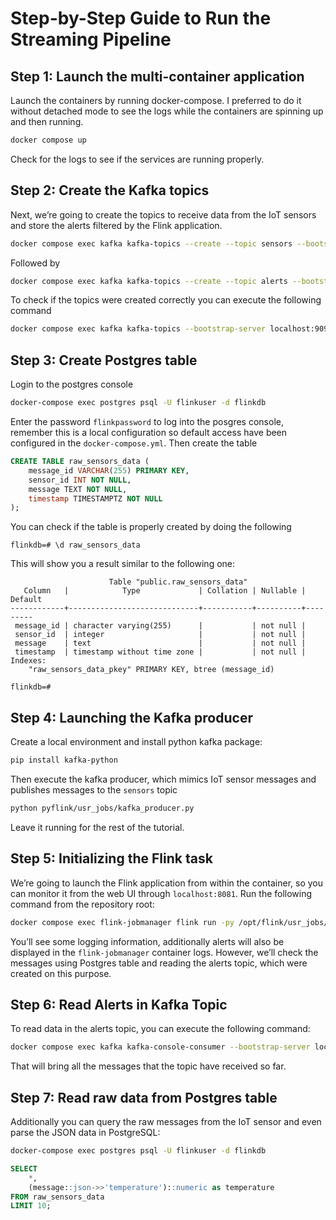 # Step-by-Step Guide to Run the Streaming Pipeline
## Step 1: Launch the multi-container application

Launch the containers by running docker-compose. I preferred to do it without detached mode to see the logs while the containers are spinning up and then running.

```bash
docker compose up
```

Check for the logs to see if the services are running properly.

## Step 2: Create the Kafka topics
Next, we’re going to create the topics to receive data from the IoT sensors and store the alerts filtered by the Flink application.

```bash
docker compose exec kafka kafka-topics --create --topic sensors --bootstrap-server localhost:9092 --partitions 1 --replication-factor 1
```
Followed by

```bash
docker compose exec kafka kafka-topics --create --topic alerts --bootstrap-server localhost:9092 --partitions 1 --replication-factor 1
```

To check if the topics were created correctly you can execute the following command

```bash
docker compose exec kafka kafka-topics --bootstrap-server localhost:9092 --list
```
## Step 3: Create Postgres table
Login to the postgres console

```bash
docker-compose exec postgres psql -U flinkuser -d flinkdb
```

Enter the password `flinkpassword` to log into the posgres console, remember this is a local configuration so default access have been configured in the `docker-compose.yml`. Then create the table

```sql
CREATE TABLE raw_sensors_data (
	message_id VARCHAR(255) PRIMARY KEY,
	sensor_id INT NOT NULL,
	message TEXT NOT NULL,
	timestamp TIMESTAMPTZ NOT NULL
);
```

You can check if the table is properly created by doing the following

```
flinkdb=# \d raw_sensors_data
```
This will show you a result similar to the following one:

```
                      Table "public.raw_sensors_data"
   Column   |            Type             | Collation | Nullable | Default
------------+-----------------------------+-----------+----------+---------
 message_id | character varying(255)      |           | not null |
 sensor_id  | integer                     |           | not null |
 message    | text                        |           | not null |
 timestamp  | timestamp without time zone |           | not null |
Indexes:
    "raw_sensors_data_pkey" PRIMARY KEY, btree (message_id)

flinkdb=#
```
## Step 4: Launching the Kafka producer
Create a local environment and install python kafka package:

```bash
pip install kafka-python
```
Then execute the kafka producer, which mimics IoT sensor messages and publishes messages to the `sensors` topic

```bash
python pyflink/usr_jobs/kafka_producer.py
```

Leave it running for the rest of the tutorial.

## Step 5: Initializing the Flink task
We’re going to launch the Flink application from within the container, so you can monitor it from the web UI through `localhost:8081`. Run the following command from the repository root:

```bash
docker compose exec flink-jobmanager flink run -py /opt/flink/usr_jobs/postgres_sink.py
```

You’ll see some logging information, additionally alerts will also be displayed in the `flink-jobmanager` container logs. However, we’ll check the messages using Postgres table and reading the alerts topic, which were created on this purpose.

## Step 6: Read Alerts in Kafka Topic
To read data in the alerts topic, you can execute the following command:

```bash
docker compose exec kafka kafka-console-consumer --bootstrap-server localhost:9092 --topic alerts --from-beginning
```

That will bring all the messages that the topic have received so far.

## Step 7: Read raw data from Postgres table

Additionally you can query the raw messages from the IoT sensor and even parse the JSON data in PostgreSQL:

```bash
docker-compose exec postgres psql -U flinkuser -d flinkdb
```


```sql
SELECT
    *,
    (message::json->>'temperature')::numeric as temperature
FROM raw_sensors_data
LIMIT 10;
```
